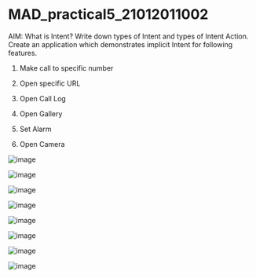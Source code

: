 # MAD_practical5_21012011002

AIM: What is Intent? Write down types of Intent and types of Intent Action. Create an application which demonstrates implicit Intent for following features. 

1. Make call to specific number

2. Open specific URL

3. Open Call Log

4. Open Gallery

5. Set Alarm

6. Open Camera

![image](https://github.com/Chintan0484/MAD_practical5_21012011002/assets/98694412/b7c7bd4b-e3cd-4da1-ab76-8cd9d6d096dc)

![image](https://github.com/Chintan0484/MAD_practical5_21012011002/assets/98694412/f16e3bad-558e-45d4-ae8b-7cfc81b33f5a)

![image](https://github.com/Chintan0484/MAD_practical5_21012011002/assets/98694412/9514f58c-b78d-4f78-abc8-601749b5143b)


![image](https://github.com/Chintan0484/MAD_practical5_21012011002/assets/98694412/b5b03beb-e8b3-47a0-a2af-a2eedb49e770)

![image](https://github.com/Chintan0484/MAD_practical5_21012011002/assets/98694412/56bdc39f-9528-44dd-96b3-67c58b2f29b8)

![image](https://github.com/Chintan0484/MAD_practical5_21012011002/assets/98694412/07c9fd46-14bf-4efd-a454-70c05635fd9d)

![image](https://github.com/Chintan0484/MAD_practical5_21012011002/assets/98694412/42666a7c-f433-4880-86a6-6919c4abdbed)

![image](https://github.com/Chintan0484/MAD_practical5_21012011002/assets/98694412/625975f7-2421-45cd-b251-2a9ec2b327ef)


